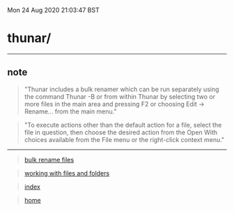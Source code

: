 Mon 24 Aug 2020 21:03:47 BST

# thunar/
___

## note

> "Thunar includes a bulk renamer which can be run separately using the command Thunar -B or from within Thunar by selecting two or more files in the main area and pressing F2 or choosing Edit → Rename... from the main menu."

> "To execute actions other than the default action for a file, select the file in question, then choose the desired action from the Open With choices available from the File menu or the right-click context menu."

___
> [bulk rename files](https://docs.xfce.org/xfce/thunar/bulk-renamer/start)

> [working with files and folders](https://docs.xfce.org/xfce/thunar/working-with-files-and-folders)

> [index](./index-file.md)


> [home](./home.md) 


